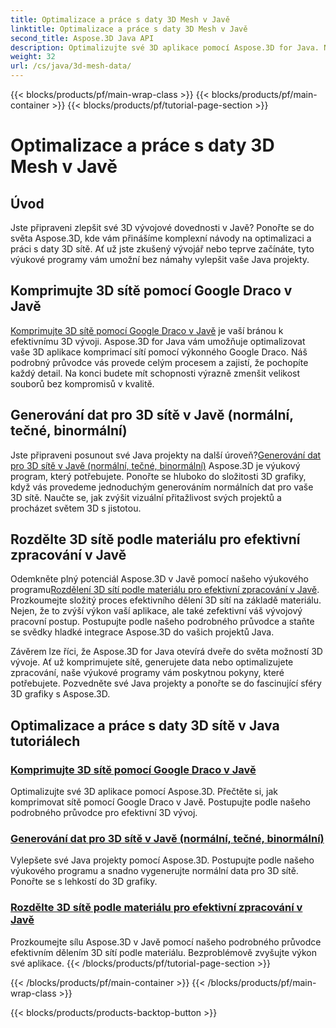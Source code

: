 ```yaml
---
title: Optimalizace a práce s daty 3D Mesh v Javě
linktitle: Optimalizace a práce s daty 3D Mesh v Javě
second_title: Aspose.3D Java API
description: Optimalizujte své 3D aplikace pomocí Aspose.3D for Java. Naučte se komprimovat sítě pomocí Google Draco, generovat data sítě a efektivně zpracovávat 3D sítě podle materiálu.
weight: 32
url: /cs/java/3d-mesh-data/
---
```


{{< blocks/products/pf/main-wrap-class >}}
{{< blocks/products/pf/main-container >}}
{{< blocks/products/pf/tutorial-page-section >}}

# Optimalizace a práce s daty 3D Mesh v Javě

## Úvod

Jste připraveni zlepšit své 3D vývojové dovednosti v Javě? Ponořte se do světa Aspose.3D, kde vám přinášíme komplexní návody na optimalizaci a práci s daty 3D sítě. Ať už jste zkušený vývojář nebo teprve začínáte, tyto výukové programy vám umožní bez námahy vylepšit vaše Java projekty.

## Komprimujte 3D sítě pomocí Google Draco v Javě

[Komprimujte 3D sítě pomocí Google Draco v Javě](./compress-meshes-google-draco/) je vaší bránou k efektivnímu 3D vývoji. Aspose.3D for Java vám umožňuje optimalizovat vaše 3D aplikace komprimací sítí pomocí výkonného Google Draco. Náš podrobný průvodce vás provede celým procesem a zajistí, že pochopíte každý detail. Na konci budete mít schopnosti výrazně zmenšit velikost souborů bez kompromisů v kvalitě.

## Generování dat pro 3D sítě v Javě (normální, tečné, binormální)

 Jste připraveni posunout své Java projekty na další úroveň?[Generování dat pro 3D sítě v Javě (normální, tečné, binormální)](./generate-mesh-data/) Aspose.3D je výukový program, který potřebujete. Ponořte se hluboko do složitosti 3D grafiky, když vás provedeme jednoduchým generováním normálních dat pro vaše 3D sítě. Naučte se, jak zvýšit vizuální přitažlivost svých projektů a procházet světem 3D s jistotou.

## Rozdělte 3D sítě podle materiálu pro efektivní zpracování v Javě

 Odemkněte plný potenciál Aspose.3D v Javě pomocí našeho výukového programu[Rozdělení 3D sítí podle materiálu pro efektivní zpracování v Javě](./split-meshes-by-material/). Prozkoumejte složitý proces efektivního dělení 3D sítí na základě materiálu. Nejen, že to zvýší výkon vaší aplikace, ale také zefektivní váš vývojový pracovní postup. Postupujte podle našeho podrobného průvodce a staňte se svědky hladké integrace Aspose.3D do vašich projektů Java.

Závěrem lze říci, že Aspose.3D for Java otevírá dveře do světa možností 3D vývoje. Ať už komprimujete sítě, generujete data nebo optimalizujete zpracování, naše výukové programy vám poskytnou pokyny, které potřebujete. Pozvedněte své Java projekty a ponořte se do fascinující sféry 3D grafiky s Aspose.3D.
## Optimalizace a práce s daty 3D sítě v Java tutoriálech
### [Komprimujte 3D sítě pomocí Google Draco v Javě](./compress-meshes-google-draco/)
Optimalizujte své 3D aplikace pomocí Aspose.3D. Přečtěte si, jak komprimovat sítě pomocí Google Draco v Javě. Postupujte podle našeho podrobného průvodce pro efektivní 3D vývoj.
### [Generování dat pro 3D sítě v Javě (normální, tečné, binormální)](./generate-mesh-data/)
Vylepšete své Java projekty pomocí Aspose.3D. Postupujte podle našeho výukového programu a snadno vygenerujte normální data pro 3D sítě. Ponořte se s lehkostí do 3D grafiky.
### [Rozdělte 3D sítě podle materiálu pro efektivní zpracování v Javě](./split-meshes-by-material/)
Prozkoumejte sílu Aspose.3D v Javě pomocí našeho podrobného průvodce efektivním dělením 3D sítí podle materiálu. Bezproblémově zvyšujte výkon své aplikace.
{{< /blocks/products/pf/tutorial-page-section >}}

{{< /blocks/products/pf/main-container >}}
{{< /blocks/products/pf/main-wrap-class >}}

{{< blocks/products/products-backtop-button >}}

